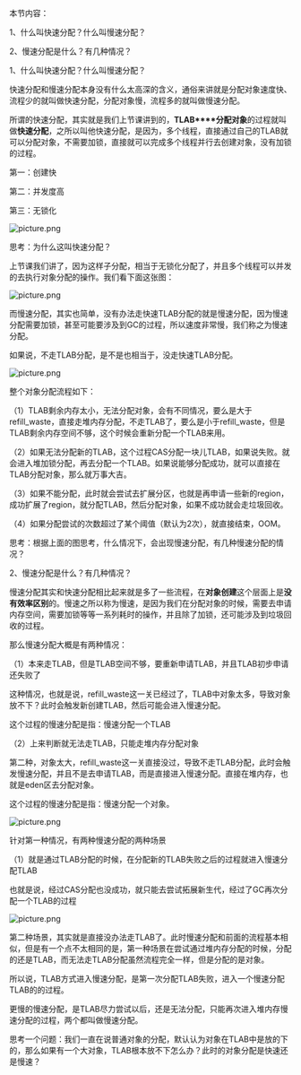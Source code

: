本节内容：

1、什么叫快速分配？什么叫慢速分配？

2、慢速分配是什么？有几种情况？

 

1、什么叫快速分配？什么叫慢速分配？

快速分配和慢速分配本身没有什么太高深的含义，通俗来讲就是分配对象速度快、流程少的就叫做快速分配，分配对象慢，流程多的就叫做慢速分配。

 

所谓的快速分配，其实就是我们上节课讲到的，**TLAB****分配对象**的过程就叫做**快速分配**，之所以叫他快速分配，是因为，多个线程，直接通过自己的TLAB就可以分配对象，不需要加锁，直接就可以完成多个线程并行去创建对象，没有加锁的过程。

第一：创建快

第二：并发度高

第三：无锁化

![picture.png](http://wechatapppro-1252524126.file.myqcloud.com/image/ueditor/62949100_1640327848.png)

思考：为什么这叫快速分配？

上节课我们讲了，因为这样子分配，相当于无锁化分配了，并且多个线程可以并发的去执行对象分配的操作。我们看下面这张图：

![picture.png](http://wechatapppro-1252524126.file.myqcloud.com/image/ueditor/63461600_1640327848.png)

 

而慢速分配，其实也简单，没有办法走快速TLAB分配的就是慢速分配，因为慢速分配需要加锁，甚至可能要涉及到GC的过程，所以速度非常慢，我们称之为慢速分配。

如果说，不走TLAB分配，是不是也相当于，没走快速TLAB分配。

![picture.png](http://wechatapppro-1252524126.file.myqcloud.com/image/ueditor/64765300_1640327848.png)

整个对象分配流程如下：

（1）TLAB剩余内存太小，无法分配对象，会有不同情况，要么是大于refill_waste，直接走堆内存分配，不走TLAB了，要么是小于refill_waste，但是TLAB剩余内存空间不够，这个时候会重新分配一个TLAB来用。

（2）如果无法分配新的TLAB，这个过程CAS分配一块儿TLAB，如果说失败。就会进入堆加锁分配，再去分配一个TLAB。如果说能够分配成功，就可以直接在TLAB分配对象，那么就万事大吉。

（3）如果不能分配，此时就会尝试去扩展分区，也就是再申请一些新的region，成功扩展了region，就分配TLAB，然后分配对象，如果不成功就会走垃圾回收。

（4）如果分配尝试的次数超过了某个阈值（默认为2次），就直接结束，OOM。

 

思考：根据上面的图思考，什么情况下，会出现慢速分配，有几种慢速分配的情况？

 

2、慢速分配是什么？有几种情况？

慢速分配其实和快速分配相比起来就是多了一些流程，在**对象创建**这个层面上是**没有效率区别**的。慢速之所以称为慢速，是因为我们在分配对象的时候，需要去申请内存空间，需要加锁等等一系列耗时的操作，并且除了加锁，还可能涉及到垃圾回收的过程。

那么慢速分配大概是有两种情况：

（1）本来走TLAB，但是TLAB空间不够，要重新申请TLAB，并且TLAB初步申请还失败了

这种情况，也就是说，refill_waste这一关已经过了，TLAB中对象太多，导致对象放不下？此时会触发新创建TLAB，然后可能会进入慢速分配。

这个过程的慢速分配是指：慢速分配一个TLAB

 

（2）上来判断就无法走TLAB，只能走堆内存分配对象

第二种，对象太大，refill_waste这一关直接没过，导致不走TLAB分配，此时会触发慢速分配，并且不是去申请TLAB，而是直接进入慢速分配。直接在堆内存，也就是eden区去分配对象。

这个过程的慢速分配是指：慢速分配一个对象。

![picture.png](http://wechatapppro-1252524126.file.myqcloud.com/image/ueditor/61078600_1640327848.png)

针对第一种情况，有两种慢速分配的两种场景

（1）就是通过TLAB分配的时候，在分配新的TLAB失败之后的过程就进入慢速分配TLAB

也就是说，经过CAS分配也没成功，就只能去尝试拓展新生代，经过了GC再次分配一个TLAB的过程

![picture.png](http://wechatapppro-1252524126.file.myqcloud.com/image/ueditor/64269200_1640327848.png)

第二种场景，其实就是直接没办法走TLAB了。此时慢速分配和前面的流程基本相似，但是有一个点不太相同的是，第一种场景在尝试通过堆内存分配的时候，分配的还是TLAB，而无法走TLAB分配虽然流程完全一样，但是分配的是对象。

所以说，TLAB方式进入慢速分配，是第一次分配TLAB失败，进入一个慢速分配TLAB的的过程。

更慢的慢速分配，是TLAB尽力尝试以后，还是无法分配，只能再次进入堆内存慢速分配的过程，两个都叫做慢速分配。

 

思考一个问题：我们一直在说普通对象的分配，默认认为对象在TLAB中是放的下的，那么如果有一个大对象，TLAB根本放不下怎么办？此时的对象分配是快速还是慢速？